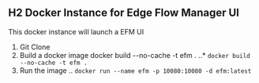 
## H2 Docker Instance for Edge Flow Manager UI

This docker instance will launch a EFM UI

1.  Git Clone
2.  Build a docker image
docker build --no-cache -t efm .
..* `docker build --no-cache -t efm .`
3.  Run the image
.. `docker run --name efm -p 10080:10080 -d efm:latest`
